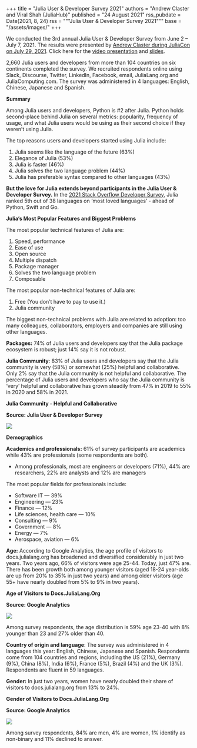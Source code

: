 +++
title =  "Julia User & Developer Survey 2021"
authors = "Andrew Claster and Viral Shah (JuliaHub)"
published = "24 August 2021"
rss_pubdate = Date(2021, 8, 24)
rss = """Julia User & Developer Survey 2021"""
base = "/assets/images/"
+++

We conducted the 3rd annual Julia User & Developer Survey from June 2 – July 7, 2021\. The results were presented by [Andrew Claster during JuliaCon on July 29, 2021](https://www.youtube.com/watch?v=0XSk5zybfic). Click here for the [video presentation](https://www.youtube.com/watch?v=0XSk5zybfic) and [slides](https://julialang.org/assets/2021-julia-user-developer-survey.pdf).  

2,660 Julia users and developers from more than 104 countries on six continents completed the survey. We recruited respondents online using Slack, Discourse, Twitter, LinkedIn, Facebook, email, JuliaLang.org and JuliaComputing.com. The survey was administered in 4 languages: English, Chinese, Japanese and Spanish.  

**Summary**  

Among Julia users and developers, Python is #2 after Julia. Python holds second-place behind Julia on several metrics: popularity, frequency of usage, and what Julia users would be using as their second choice if they weren’t using Julia.  

The top reasons users and developers started using Julia include:  

1.  Julia seems like the language of the future (63%)
2.  Elegance of Julia (53%)
3.  Julia is faster (46%)
4.  Julia solves the two language problem (44%)
5.  Julia has preferable syntax compared to other languages (43%)

**But the love for Julia extends beyond participants in the Julia User & Developer Survey.** In the [2021 Stack Overflow Developer Survey](https://insights.stackoverflow.com/survey/2021#technology-most-loved-dreaded-and-wanted), Julia ranked 5th out of 38 languages on ‘most loved languages’ - ahead of Python, Swift and Go.  

**Julia’s Most Popular Features and Biggest Problems**  

The most popular technical features of Julia are:  

1.  Speed, performance
2.  Ease of use
3.  Open source
4.  Multiple dispatch
5.  Package manager
6.  Solves the two language problem
7.  Composable

The most popular non-technical features of Julia are:  

1.  Free (You don’t have to pay to use it.)
2.  Julia community

The biggest non-technical problems with Julia are related to adoption: too many colleagues, collaborators, employers and companies are still using other languages.  

**Packages:** 74% of Julia users and developers say that the Julia package ecosystem is robust; just 14% say it is not robust.  

**Julia Community**: 83% of Julia users and developers say that the Julia community is very (58%) or somewhat (25%) helpful and collaborative. Only 2% say that the Julia community is not helpful and collaborative. The percentage of Julia users and developers who say the Julia community is ‘very’ helpful and collaborative has grown steadily from 47% in 2019 to 55% in 2020 and 58% in 2021.  

**Julia Community - Helpful and Collaborative**

**Source: Julia User & Developer Survey**  

![]({{base}}julia_community_chart.jpg )

**Demographics**  

**Academics and professionals:** 61% of survey participants are academics while 43% are professionals (some respondents are both).

*   Among professionals, most are engineers or developers (71%), 44% are researchers, 22% are analysts and 12% are managers

The most popular fields for professionals include:  

*   Software IT — 39%
*   Engineering — 23%
*   Finance — 12%
*   Life sciences, health care — 10%
*   Consulting — 9%
*   Government — 8%
*   Energy — 7%
*   Aerospace, aviation — 6%

**Age:** According to Google Analytics, the age profile of visitors to docs.julialang.org has broadened and diversified considerably in just two years. Two years ago, 66% of visitors were age 25-44\. Today, just 47% are. There has been growth both among younger visitors (aged 18-24 year-olds are up from 20% to 35% in just two years) and among older visitors (age 55+ have nearly doubled from 5% to 9% in two years).  

**Age of Visitors to Docs.JuliaLang.Org**

**Source: Google Analytics**  

![]({{base}}chart.png)

Among survey respondents, the age distribution is 59% age 23-40 with 8% younger than 23 and 27% older than 40.  

**Country of origin and language**: The survey was administered in 4 languages this year: English, Chinese, Japanese and Spanish. Respondents come from 104 countries and regions, including the US (21%), Germany (9%), China (8%), India (6%), France (5%), Brazil (4%) and the UK (3%). Respondents are fluent in 59 languages.  

**Gender:** In just two years, women have nearly doubled their share of visitors to docs.julialang.org from 13% to 24%.  

**Gender of Visitors to Docs.JuliaLang.Org**

**Source: Google Analytics**  

![]({{base}}chart2.png)

Among survey respondents, 84% are men, 4% are women, 1% identify as non-binary and 11% declined to answer.
